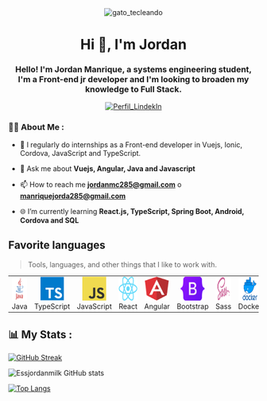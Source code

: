 <div id="header" align="center">
  <img src="https://gifdb.com/images/file/black-cat-typing-fast-z5sz7os422wrp0pt.gif" width="20%" alt="gato_tecleando">
  <h1 align="center" >Hi 👋, I'm Jordan</h1>
  <h3 align="center">Hello! I'm Jordan Manrique, a systems engineering student, I'm a Front-end jr developer and I'm looking to broaden my knowledge to Full Stack.</h3>
</div>

<div id="badge" align="center" target="_black">
<a href="https://www.linkedin.com/in/jordan-alexis-manrique-cruz-12888723a/"><img src="https://img.shields.io/badge/LinkedIn-0077B5?style=for-the-badge&logo=linkedin&logoColor=white" alt="Perfil_LindekIn"></a>
</div>
<div>
</div>

### 👨‍💻 About Me :

- 📝 I regularly do internships as a Front-end developer in Vuejs, Ionic, Cordova, JavaScript and TypeScript.

- 💬 Ask me about **Vuejs, Angular, Java and Javascript**

- 📫 How to reach me **jordanmc285@gmail.com** o **manriquejorda285@gmail.com**

- 🌐 I’m currently learning **React.js, TypeScript, Spring Boot, Android, Cordova and SQL**

<h2 align="left" id="macropower-tech">Favorite languages</h2>

> Tools, languages, and other things that I like to work with.

<table>
  <tr>
    <td align="center" width="96">
      <a href="#macropower-tech">
        <img src="./img/Java.png" width="48" height="48" alt="Java" />
      </a>
      <br>Java
    </td>
    <td align="center" width="96">
      <a href="#macropower-tech">
        <img src="./img/TypeScript.png" width="48" height="48" alt="TypeScript" />
      </a>
      <br>TypeScript
    </td>
    <td align="center" width="96">
      <a href="#macropower-tech">
        <img src="./img/JavaScript.png" width="48" height="48" alt="JavaScript" />
      </a>
      <br>JavaScript
    </td>
    <td align="center" width="96">
      <a href="#macropower-tech" >
        <img src="./img/React.png" width="48" height="48" alt="React" />
      </a>
      <br>React
    </td>
    <td align="center" width="96">
      <a href="#macropower-tech" >
        <img src="./img/Angular.png" width="48" height="48" alt="Angular" />
      </a>
      <br>Angular
    </td>
    <td align="center" width="96">
      <a href="#macropower-tech">
        <img src="./img/Bootstrap.png" width="48" height="48" alt="Bootstrap" />
      </a>
      <br>Bootstrap
    </td>
    <td align="center" width="96">
      <a href="#macropower-tech">
        <img src="./img/Sass.png" width="48" height="48" alt="Sass" />
      </a>
      <br>Sass
    </td>
    <td align="center" width="96"> 
      <a href="#macropower-tech" >
        <img src="./img/Docker.png" width="48" height="48" alt="Docker" />
      </a>
      <br>Docker
    </td>
    <td align="center"  width="96">
      <a href="#macropower-tech">
        <img src="./img/MySQL.png" width="48" height="48" alt="MySQL" />
      </a>
      <br>MySQL
    </td>
  </tr>
  <tr>
  </tr>
</table>
<h2>📊 My Stats :</h2>

[![GitHub Streak](https://streak-stats.demolab.com?user=Essjordanmilk&theme=vue-dark&locale=es&type=png)](https://git.io/streak-stats)

![Essjordanmilk GitHub stats](https://github-readme-stats.vercel.app/api?username=anuraghazra&show_icons=true&theme=radical)

[![Top Langs](https://github-readme-stats.vercel.app/api/top-langs/?username=anuraghazra)](https://github.com/anuraghazra/github-readme-stats)

